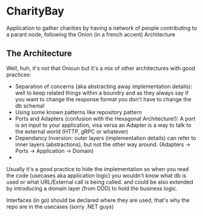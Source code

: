# CharityBay
Application to gather charities by having a network of people contributing to a parant node, following the Onion (in a french accent) Architecture


## The Architecture
Well, huh, it's not that Onioun but it's a mix of other architectures with good practices: 
- Separation of concerns (aka abstracting away implementation details): well to keep related things within a boundry and as they always say if you want to change the response format you don't have to change the db schema!
- Using some known patterns like repository pattern
- Ports and Adapters (confusion with the Hexagonal Architecture!): A port is an input to your application, visa versa an Adapter is a way to talk to the external world (HTTP, gRPC or whatever)
- Dependancy Inversion: outer layers (implementation details) can refer to inner layers (abstractions), but not the other way around. (Adapters -> Ports -> Application -> Domain)
- 

Usually it's a good practice to hide the implementation so when you read the code (usecases aka application logic) you wouldn't know what db is used or what URL/External call is being called. and could be also extended by introducing a domain layer (from DDD) to hold the business logic.

Interfaces (in go) should be declared where they are used, that's why the repo are in the usecases (sorry .NET guys)
